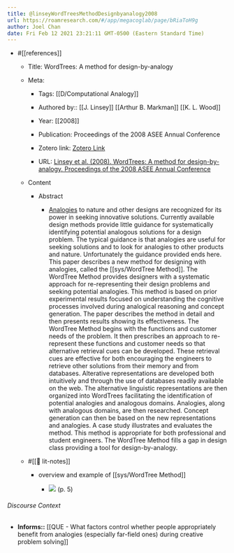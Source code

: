```yaml
---
title: @linseyWordTreesMethodDesignbyanalogy2008
url: https://roamresearch.com/#/app/megacoglab/page/bRiaToH9g
author: Joel Chan
date: Fri Feb 12 2021 23:21:11 GMT-0500 (Eastern Standard Time)
---
```


- #[[references]]

    - Title: WordTrees: A method for design-by-analogy

    - Meta:

        - Tags: [[D/Computational Analogy]]

        - Authored by:: [[J. Linsey]] [[Arthur B. Markman]] [[K. L. Wood]]

        - Year: [[2008]]

        - Publication: Proceedings of the 2008 ASEE Annual Conference

        - Zotero link: [Zotero Link](zotero://select/items/1_NIIMVQQC)

        - URL: [Linsey et al. (2008). WordTrees: A method for design-by-analogy. Proceedings of the 2008 ASEE Annual Conference](undefined)

    - Content

        - Abstract

            - [Analogies]([[analogy]]) to nature and other designs are recognized for its power in seeking innovative solutions. Currently available design methods provide little guidance for systematically identifying potential analogous solutions for a design problem. The typical guidance is that analogies are useful for seeking solutions and to look for analogies to other products and nature. Unfortunately the guidance provided ends here. This paper describes a new method for designing with analogies, called the [[sys/WordTree Method]]. The WordTree Method provides designers with a systematic approach for re-representing their design problems and seeking potential analogies. This method is based on prior experimental results focused on understanding the cognitive processes involved during analogical reasoning and concept generation. The paper describes the method in detail and then presents results showing its effectiveness. The WordTree Method begins with the functions and customer needs of the problem. It then prescribes an approach to re-represent these functions and customer needs so that alternative retrieval cues can be developed. These retrieval cues are effective for both encouraging the engineers to retrieve other solutions from their memory and from databases. Alterative representations are developed both intuitively and through the use of databases readily available on the web. The alternative linguistic representations are then organized into WordTrees facilitating the identification of potential analogies and analogous domains. Analogies, along with analogous domains, are then researched. Concept generation can then be based on the new representations and analogies. A case study illustrates and evaluates the method. This method is appropriate for both professional and student engineers. The WordTree Method fills a gap in design class providing a tool for design-by-analogy.

    - #[[📝 lit-notes]]

        - overview and example of [[sys/WordTree Method]]

            - ![](https://firebasestorage.googleapis.com/v0/b/firescript-577a2.appspot.com/o/imgs%2Fapp%2Fmegacoglab%2FpO9PjMzFZi.png?alt=media&token=67a7cc9c-5855-472f-8352-1806ac150b5e) (p. 5)

###### Discourse Context

- **Informs::** [[QUE - What factors control whether people appropriately benefit from analogies (especially far-field ones) during creative problem solving]]
